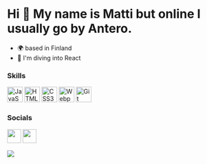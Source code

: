Hi 👋 My name is Matti but online I usually go by Antero.
================================================================================================================================================================

* 🌍 based in Finland
* 🧠  I'm diving into React


### Skills 
<p align="left">
<a href="https://developer.mozilla.org/en-US/docs/Web/JavaScript" target="_blank" rel="noreferrer"><img src="https://raw.githubusercontent.com/danielcranney/readme-generator/main/public/icons/skills/javascript-colored.svg" width="36" height="36" alt="JavaScript" /></a>
<a href="https://developer.mozilla.org/en-US/docs/Glossary/HTML5" target="_blank" rel="noreferrer"><img src="https://raw.githubusercontent.com/danielcranney/readme-generator/main/public/icons/skills/html5-colored.svg" width="36" height="36" alt="HTML5" /></a>
<a href="https://www.w3.org/TR/CSS/#css" target="_blank" rel="noreferrer"><img src="https://raw.githubusercontent.com/danielcranney/readme-generator/main/public/icons/skills/css3-colored.svg" width="36" height="36" alt="CSS3" /></a>
<a href="https://webpack.js.org/" target="_blank" rel="noreferrer"><img src="https://raw.githubusercontent.com/danielcranney/readme-generator/main/public/icons/skills/webpack-colored.svg" width="36" height="36" alt="Webpack" /></a>
 <a href="https://git-scm.com/" target="_blank" rel="noreferrer"><img src="https://raw.githubusercontent.com/danielcranney/readme-generator/main/public/icons/skills/git-colored.svg" width="36" height="36" alt="Git" /></a>
</p>

 ### Socials
                  
                  
<p align="left">
<a href="https://www.github.com/impronen" target="_blank" rel="noreferrer"><img src="https://raw.githubusercontent.com/danielcranney/readme-generator/main/public/icons/socials/github.svg" width="32" height="32" /></a>
<a href="http://www.instagram.com/tienaho" target="_blank" rel="noreferrer"><img src="https://raw.githubusercontent.com/danielcranney/readme-generator/main/public/icons/socials/instagram.svg" width="32" height="32" /></a></p>

<a href="http://www.github.com/impronen"><img src="https://github-readme-streak-stats.herokuapp.com/?user=impronen&stroke=ef4444&background=365314&ring=64748b&fire=64748b&currStreakNum=ef4444&currStreakLabel=64748b&sideNums=ef4444&sideLabels=ef4444&dates=ef4444&hide_border=true" /></a>

<!--
<a href="http://www.github.com/impronen"><img src="https://github-readme-activity-graph.cyclic.app/graph?username=impronen&bg_color=365314&color=ef4444&line=ef4444&point=ef4444&area_color=365314&area=true&hide_border=true&custom_title=GitHub%20Commits%20Graph" alt="GitHub Commits Graph" /></a>

**impronen/impronen** is a ✨ _special_ ✨ repository because its `README.md` (this file) appears on your GitHub profile.

Here are some ideas to get you started:

- 🔭 I’m currently working on ...
- 🌱 I’m currently learning ...
- 👯 I’m looking to collaborate on ...
- 🤔 I’m looking for help with ...
- 💬 Ask me about ...
- 📫 How to reach me: ...
- 😄 Pronouns: ...
- ⚡ Fun fact: ...
-->

